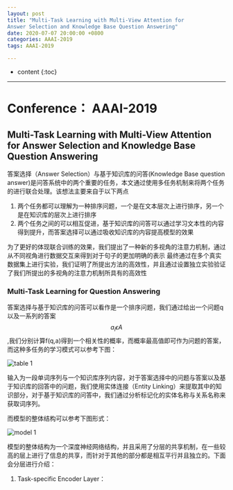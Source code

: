 ```yaml
---
layout: post
title: "Multi-Task Learning with Multi-View Attention for
Answer Selection and Knowledge Base Question Answering"
date: 2020-07-07 20:00:00 +0800 
categories: AAAI-2019
tags: AAAI-2019

---
```

* content
{:toc}
---

<!-- more -->

# Conference： AAAI-2019

## Multi-Task Learning with Multi-View Attention for Answer Selection and Knowledge Base Question Answering

答案选择（Answer Selection）与基于知识库的问答(Knowledge Base question answer)是问答系统中的两个重要的任务，本文通过使用多任务机制来将两个任务的进行联合处理。该想法主要来自于以下两点

1. 两个任务都可以理解为一种排序问题，一个是在文本层次上进行排序，另一个是在知识库的层次上进行排序
2. 两个任务之间的可以相互促进，基于知识库的问答可以通过学习文本性的内容得到提升，而答案选择可以通过吸收知识库的内容提高模型的效果

为了更好的体现联合训练的效果，我们提出了一种新的多视角的注意力机制，通过从不同视角进行数据交互来得到对于句子的更加明确的表示
最终通过在多个真实数据集上进行实验，我们证明了所提出方法的高效性，并且通过设置独立实验验证了我们所提出的多视角的注意力机制所具有的高效性

### Multi-Task Learning for Question Answering

答案选择与基于知识库的问答可以看作是一个排序问题，我们通过给出一个问题q以及一系列的答案$$a_i ϵ A$$,我们分别计算f(q,a)得到一个相关性的概率，而概率最高值即可作为问题的答案，而这种多任务的学习模式可以参考下图：

![table 1](https://s1.ax1x.com/2020/07/07/UASieH.jpg)

输入为一段单词序列与一个知识库序列内容，对于答案选择中的问题与答案以及基于知识库的回答中的问题，我们使用实体连接（Entity Linking）来提取其中的知识部分，对于基于知识库的问答中，我们通过分析标记化的实体名称与关系名称来获取词序列。

而模型的整体结构可以参考下图形式：

![model 1](https://s1.ax1x.com/2020/07/07/UApeE9.jpg)

模型的整体结构为一个深度神经网络结构，并且采用了分层的共享机制，在一些较高的层上进行了信息的共享，而针对于其他的部分都是相互平行并且独立的。下面会分层进行介绍：

1. Task-specific Encoder Layer：
